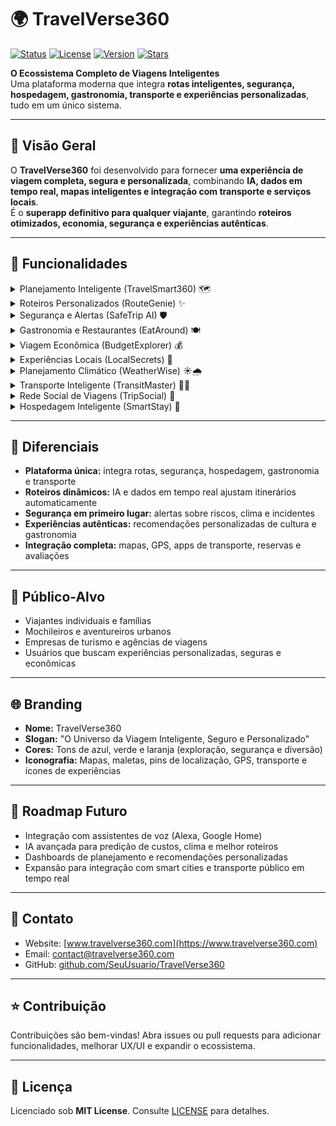 # 🌍 TravelVerse360

[![Status](https://img.shields.io/badge/status-active-brightgreen)](https://github.com/SeuUsuario/TravelVerse360)
[![License](https://img.shields.io/badge/license-MIT-blue)](LICENSE)
[![Version](https://img.shields.io/badge/version-1.0.0-orange)](https://github.com/SeuUsuario/TravelVerse360/releases)
[![Stars](https://img.shields.io/badge/stars-⭐-yellow)](https://github.com/SeuUsuario/TravelVerse360/stargazers)

**O Ecossistema Completo de Viagens Inteligentes**  
Uma plataforma moderna que integra **rotas inteligentes, segurança, hospedagem, gastronomia, transporte e experiências personalizadas**, tudo em um único sistema.

---

## 🚀 Visão Geral
O **TravelVerse360** foi desenvolvido para fornecer **uma experiência de viagem completa, segura e personalizada**, combinando **IA, dados em tempo real, mapas inteligentes e integração com transporte e serviços locais**.  
É o **superapp definitivo para qualquer viajante**, garantindo **roteiros otimizados, economia, segurança e experiências autênticas**.

---

## 🌟 Funcionalidades

<details>
<summary>Planejamento Inteligente (TravelSmart360) 🗺️</summary>

- Rotas otimizadas por tempo, custo e distância  
- Integração com transporte público, carros compartilhados e voos  
- Planejamento de itinerários dinâmico
</details>

<details>
<summary>Roteiros Personalizados (RouteGenie) ✨</summary>

- Itinerários baseados em interesses: cultura, aventura, gastronomia  
- Sugestão de passeios diários e horários ideais  
- Integração com mapas e navegação GPS
</details>

<details>
<summary>Segurança e Alertas (SafeTrip AI) 🛡️</summary>

- Informações sobre áreas seguras e risco de incidentes  
- Alertas de desastres naturais ou mudanças climáticas  
- Recomendações de seguros de viagem
</details>

<details>
<summary>Gastronomia e Restaurantes (EatAround) 🍽️</summary>

- Descobre os melhores restaurantes, bares e cafés  
- Avaliações, custo-benefício e proximidade  
- Sugestões de pratos locais e experiências gastronômicas
</details>

<details>
<summary>Viagem Econômica (BudgetExplorer) 💰</summary>

- Sugestões de hospedagem, transporte e passeios econômicos  
- Alertas de promoções e descontos  
- Planejamento de viagem dentro do orçamento definido
</details>

<details>
<summary>Experiências Locais (LocalSecrets) 🎯</summary>

- Descobre lugares autênticos fora do circuito turístico  
- Sugestões de eventos culturais, feiras e atividades locais  
- Roteiros personalizados para imersão na cultura
</details>

<details>
<summary>Planejamento Climático (WeatherWise) ☀️🌧️</summary>

- Alertas de clima, eventos extremos e condições meteorológicas  
- Sugestão de melhores períodos para viagem  
- Integração com mapas e roteiros para evitar imprevistos
</details>

<details>
<summary>Transporte Inteligente (TransitMaster) 🚆🚗</summary>

- Sugestão de transporte público, táxis, bicicletas e carros compartilhados  
- Comparação de tempo e custo entre opções  
- Integração com apps de mobilidade urbana
</details>

<details>
<summary>Rede Social de Viagens (TripSocial) 📸</summary>

- Compartilha experiências, fotos e dicas de viagem  
- Avaliações e recomendações de outros viajantes  
- Criação de grupos e roteiros colaborativos
</details>

<details>
<summary>Hospedagem Inteligente (SmartStay) 🏨</summary>

- Sugestão de hotéis, hostels e Airbnb com base em custo, avaliações e proximidade  
- Comparação de preços em tempo real  
- Alertas de promoções e reservas rápidas
</details>

---

## 🎯 Diferenciais
- **Plataforma única:** integra rotas, segurança, hospedagem, gastronomia e transporte  
- **Roteiros dinâmicos:** IA e dados em tempo real ajustam itinerários automaticamente  
- **Segurança em primeiro lugar:** alertas sobre riscos, clima e incidentes  
- **Experiências autênticas:** recomendações personalizadas de cultura e gastronomia  
- **Integração completa:** mapas, GPS, apps de transporte, reservas e avaliações

---

## 👥 Público-Alvo
- Viajantes individuais e famílias  
- Mochileiros e aventureiros urbanos  
- Empresas de turismo e agências de viagens  
- Usuários que buscam experiências personalizadas, seguras e econômicas  

---

## 🌐 Branding
- **Nome:** TravelVerse360  
- **Slogan:** "O Universo da Viagem Inteligente, Seguro e Personalizado"  
- **Cores:** Tons de azul, verde e laranja (exploração, segurança e diversão)  
- **Iconografia:** Mapas, maletas, pins de localização, GPS, transporte e ícones de experiências

---

## 🔮 Roadmap Futuro
- Integração com assistentes de voz (Alexa, Google Home)  
- IA avançada para predição de custos, clima e melhor roteiros  
- Dashboards de planejamento e recomendações personalizadas  
- Expansão para integração com smart cities e transporte público em tempo real  

---

## 📌 Contato
- Website: [www.travelverse360.com](https://www.travelverse360.com)  
- Email: contact@travelverse360.com  
- GitHub: [github.com/SeuUsuario/TravelVerse360](https://github.com/SeuUsuario/TravelVerse360)

---

## ⭐ Contribuição
Contribuições são bem-vindas! Abra issues ou pull requests para adicionar funcionalidades, melhorar UX/UI e expandir o ecossistema.

---

## 📝 Licença
Licenciado sob **MIT License**. Consulte [LICENSE](LICENSE) para detalhes.
